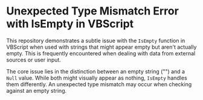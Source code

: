 # Unexpected Type Mismatch Error with IsEmpty in VBScript

This repository demonstrates a subtle issue with the `IsEmpty` function in VBScript when used with strings that might appear empty but aren't actually empty.  This is frequently encountered when dealing with data from external sources or user input.

The core issue lies in the distinction between an empty string ("") and a `Null` value.  While both might visually appear as nothing, `IsEmpty` handles them differently. An unexpected type mismatch may occur when checking against an empty string.